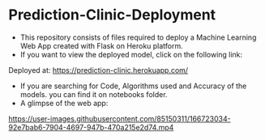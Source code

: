 # Prediction-Clinic-Deployment

* This repository consists of files required to deploy a Machine Learning Web App created with Flask on Heroku platform.
* If you want to view the deployed model, click on the following link:

Deployed at: https://prediction-clinic.herokuapp.com/
* If you are searching for Code, Algorithms used and Accuracy of the models. you can find it on notebooks folder.
* A glimpse of the web app:


https://user-images.githubusercontent.com/85150311/166723034-92e7bab6-7904-4697-947b-470a215e2d74.mp4
